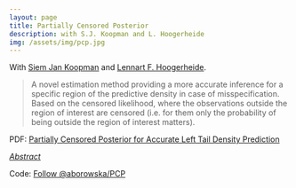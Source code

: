 ```yaml
---
layout: page
title: Partially Censored Posterior
description: with S.J. Koopman and L. Hoogerheide
img: /assets/img/pcp.jpg
---
```

	
<script type="text/javascript">
 function showhide(id) {
    var e = document.getElementById(id);
    e.style.display = (e.style.display == 'block') ? 'none' : 'block';
 }
</script>

With <a href="http://sjkoopman.net/" title="SJK">Siem Jan Koopman</a> and <a href="https://research.vu.nl/en/persons/lennart-hoogerheide" title="LH">Lennart F. Hoogerheide</a>. 

> A novel estimation method  providing a more accurate inference for a specific region of the predictive density  in case of misspecification. Based on the censored likelihood, where the observations outside the region of interest are censored (i.e. for them only the probability of being outside the region of interest matters). 

<i class="fa fa-download fa-ld" aria-hidden="true"></i> PDF: <a class="page-link" href="{{ '/research/Borowska, Hoogerheide, Koopman - Partially censored posterior for accurate left tail density prediction.pdf' | prepend: site.baseurl | prepend: site.url }}">Partially Censored Posterior for Accurate Left Tail Density Prediction</a>

<a href="javascript:showhide('pcp')">_Abstract_</a>
<div id="pcp" style="display:none;">
<p>  <span style="font-size:0.85em; text-align: justify;"> A novel approach to inference for a specific region of the predictive distribution is introduced. An important domain of application is accurate prediction of financial risk measures, where the area of interest is the left tail of the predictive posterior density of (log)returns. It originates from the Bayesian approach to parameter estimation and time series forecasting, however it provides a more accurate estimation of the density in the region of interest in case of misspecification. In the proposed concept of the Partially Censored Posterior the set of parameters is partitioned into two subsets: the first, for which we consider the standard marginal posterior, and the second, for which we consider a censored conditional posterior. The censoring means that observations outside the region of interest are censored: for those observations only the probability of being outside the region of interest matters. In the second subset we choose parameters that are expected to benefit from censoring. This approach yields more precise parameter estimation than a fully censored posterior for all parameters, and has more focus on the region of interest than a standard approach. Finally,  novel ways of time-varying censoring is developed, beneficial from the tail prediction perspective. Extensive simulation and empirical studies show the ability of the introduced method to outperform standard approaches.  </span> </p>
</div>

Code: <a class="github-button" href="https://github.com/aborowska/PCP" data-size="large" aria-label="Follow @aborowska/PCP on GitHub">Follow @aborowska/PCP</a>